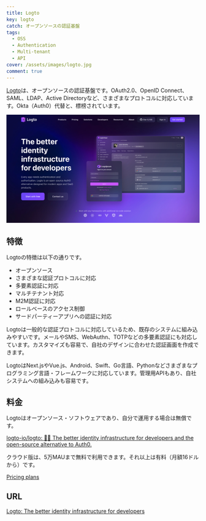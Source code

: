 ```yaml
---
title: Logto
key: logto
catch: オープンソースの認証基盤
tags:
  - OSS
  - Authentication
  - Multi-tenant
  - API
cover: /assets/images/logto.jpg
comment: true
---
```


[Logto](https://logto.io/)は、オープンソースの認証基盤です。OAuth2.0、OpenID Connect、SAML、LDAP、Active Directoryなど、さまざまなプロトコルに対応しています。Okta（Auth0）代替と、標榜されています。

[![LogtoのWebサイト](/assets/images/logto.jpg)](https://logto.io/)

<!--more-->

## 特徴

Logtoの特徴は以下の通りです。

- オープンソース
- さまざまな認証プロトコルに対応
- 多要素認証に対応
- マルチテナント対応
- M2M認証に対応
- ロールベースのアクセス制御
- サードパーティーアプリへの認証に対応

Logtoは一般的な認証プロトコルに対応しているため、既存のシステムに組み込みやすいです。メールやSMS、WebAuthn、TOTPなどの多要素認証にも対応しています。カスタマイズも容易で、自社のデザインに合わせた認証画面を作成できます。

LogtoはNext.jsやVue.js、Android、Swift、Go言語、Pythonなどさまざまなプログラミング言語・フレームワークに対応しています。管理用APIもあり、自社システムへの組み込みも容易です。

## 料金

Logtoはオープンソース・ソフトウェアであり、自分で運用する場合は無償です。

[logto-io/logto: 🧑‍🚀 The better identity infrastructure for developers and the open-source alternative to Auth0.](https://github.com/logto-io/logto)

クラウド版は、5万MAUまで無料で利用できます。それ以上は有料（月額16ドルから）です。

[Pricing plans](https://logto.io/pricing)

## URL

[Logto: The better identity infrastructure for developers](https://logto.io/)
